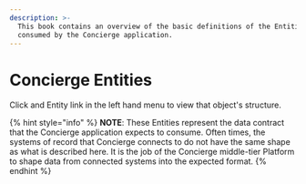 ```yaml
---
description: >-
  This book contains an overview of the basic definitions of the Entities
  consumed by the Concierge application.
---
```


# Concierge Entities

Click and Entity link in the left hand menu to view that object's structure.

{% hint style="info" %}
**NOTE**: These Entities represent the data contract that the Concierge application expects to consume. Often times, the systems of record that Concierge connects to do not have the same shape as what is described here. It is the job of the Concierge middle-tier Platform to shape data from connected systems into the expected format.
{% endhint %}

